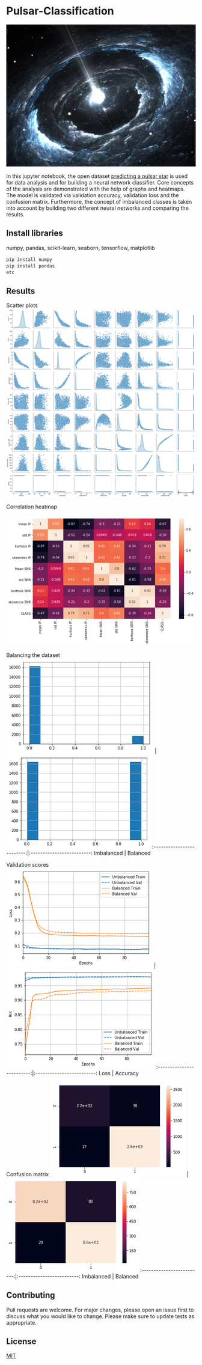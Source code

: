 # Pulsar-Classification
![](https://github.com/EvanBagis/Pulsar-Classification/blob/master/pulsar.jpg)


In this jupyter notebook, the open dataset [predicting a pulsar star](https://www.kaggle.com/pavanraj159/predicting-a-pulsar-star) is used for data analysis and for building a neural network classifier. Core concepts of the analysis are demonstrated with the help of graphs and heatmaps. The model is validated via validation accuracy, validation loss and the confusion matrix. Furthermore, the concept of imbalanced classes is taken into account by building two different neural networks and comparing the results. 

## Install libraries

numpy, pandas, scikit-learn, seaborn, tensorflow, matplotlib

```bash
pip install numpy
pip install pandas
etc
```

## Results

Scatter plots
![](https://github.com/EvanBagis/Pulsar-Classification/blob/master/output_4_2.png)

Correlation heatmap

![](https://github.com/EvanBagis/Pulsar-Classification/blob/master/output_5_1.png)

Balancing the dataset
![](https://github.com/EvanBagis/Pulsar-Classification/blob/master/output_6_1.png)   |  ![](https://github.com/EvanBagis/Pulsar-Classification/blob/master/utput_7_1.png)
:-------------------------:|:-------------------------:
Imbalanced  |  Balanced

Validation scores
![](https://github.com/EvanBagis/Pulsar-Classification/blob/master/output_11_0.png)   |  ![](https://github.com/EvanBagis/Pulsar-Classification/blob/master/output_12_0.png)
:-------------------------:|:-------------------------:
Loss  |  Accuracy

Confusion matrix
![](https://github.com/EvanBagis/Pulsar-Classification/blob/master/output_8_0.png)    |  ![](https://github.com/EvanBagis/Pulsar-Classification/blob/master/output_9_0.png)
:-------------------------:|:-------------------------:
Imbalanced  |  Balanced

## Contributing

Pull requests are welcome. For major changes, please open an issue first to discuss what you would like to change.
Please make sure to update tests as appropriate.

## License
[MIT](https://choosealicense.com/licenses/mit/)
